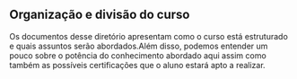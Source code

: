 ## Organização e divisão do curso

Os documentos desse diretório apresentam como o curso está estruturado e quais assuntos serão abordados.Além disso, podemos entender um pouco sobre o potência do conhecimento abordado aqui assim como também as possíveis certificações que o aluno estará apto a realizar.